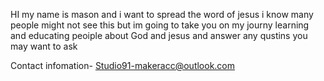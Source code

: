 HI my name is mason and i want to spread the word of jesus i  know many people might not see this but im going to take you on my journy learning and educating peoiple about God and jesus and answer any qustins you may want to ask 

Contact infomation- Studio91-makeracc@outlook.com
